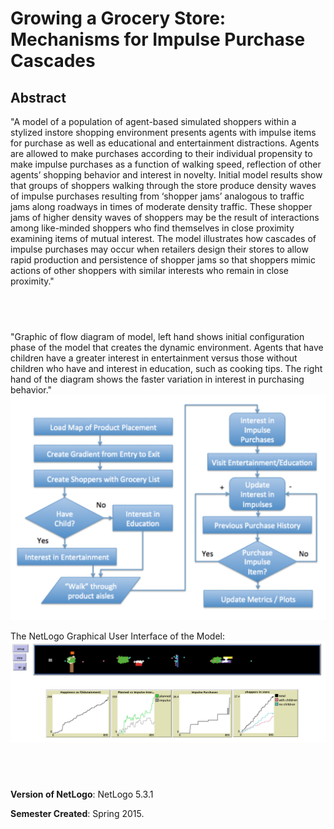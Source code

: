 # Growing a Grocery Store: Mechanisms for Impulse Purchase Cascades

## Abstract

"A model of a population of agent-based simulated shoppers within a stylized instore shopping environment presents agents with impulse items for purchase as well as educational and entertainment distractions. Agents are allowed to make purchases according to their individual propensity to make impulse purchases as a function of walking speed, reflection of other agents’ shopping behavior and interest in novelty. Initial model results show that groups of shoppers walking through the store produce density waves of impulse purchases resulting from ‘shopper jams’ analogous to traffic jams along roadways in times of moderate density traffic. These shopper jams of higher density waves of shoppers may be the result of interactions among like-minded shoppers who find themselves in close proximity examining items of mutual interest. The model illustrates how cascades of impulse purchases may occur when retailers design their stores to allow rapid production and persistence of shopper jams so that shoppers mimic actions of other shoppers with similar interests who remain in close proximity."

## &nbsp;
"Graphic of flow diagram of model, left hand shows initial configuration phase of the model that creates the dynamic environment. Agents that have children have a greater interest in entertainment versus those without children who have and interest in education, such as cooking tips. The right hand of the diagram shows the faster variation in interest in purchasing behavior."
![flow diagram](FlowDiagram.png)


The NetLogo Graphical User Interface of the Model: 
![The NetLogo Graphical User Interface](GUI.png)

## &nbsp;

**Version of NetLogo**: NetLogo 5.3.1

**Semester Created**: Spring 2015.
